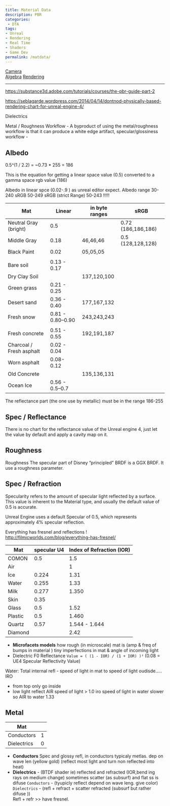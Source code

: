 ```yaml
---
title: Material Data
description: PBR
categories:
 - DTA
tags:
- Unreal
- Rendering
- Real Time
- Shaders
- Game Dev
permalink: /matdata/
---
```

[Camera](/camera/)    
[Algebra](/algebra/)
[Rendering](/rendering/)

----

https://substance3d.adobe.com/tutorials/courses/the-pbr-guide-part-2

https://seblagarde.wordpress.com/2014/04/14/dontnod-physically-based-rendering-chart-for-unreal-engine-4/

Dielectrics


Metal / Roughness Workflow - A byproduct of using the metal/roughness workflow is that it can produce a white edge artifact,
 specular/glossiness workflow -


## Albedo

0.5^(1 / 2.2) = ~0.73 * 255 = 186

This is the equation for getting a linear space value (0.5) converted to a gamma space rgb value (186)





Albedo in linear spce (0.02-.9 ) as unreal editor expect.
Albedo range
30-240 sRGB
50-249 sRGB (strict Range)
50-243 !!!!!


Mat | Linear  | in byte ranges | sRGB |
-- | -- | -- |-- |
Neutral Gray (bright) |0.5|| 0.72 (186,186,186)
Middle Gray |  0.18  |46,46,46  | 0.5 (128,128,128)
Black Paint  | 0.02  | 05,05,05|
| ||
Bare soil | 0.13 - 0.17  |
Dry Clay Soil  ||  137,120,100
Green grass | 0.21 -  0.25
Desert sand | 0.36  - 0.40 | 177,167,132
Fresh snow | 0.81 -  0.80–0.90 | 243,243,243
|||
Fresh concrete | 0.51 - 0.55 | 192,191,187
Charcoal / Fresh asphalt | 0.02 - 0.04
Worn asphalt | 0.08- 0.12
Old Concrete  ||  135,136,131
Ocean Ice | 0.56 - 0.5–0.7

The reflectance part (the one use by metallic) must be in the range 186-255  

## Spec / Reflectance
There is no chart for the reflectance value of the Unreal engine 4, just let the value by default and apply a cavity map on it.

## Roughness
Roughness
The specular part of Disney “principled” BRDF is a GGX BRDF. It use a roughness parameter.


## Spec / Refraction
Specularity refers to the amount of specular light reflected by a surface. This value is inherent to the Material type, and usually the default value of 0.5 is accurate.

Unreal Engine uses a default Specular of 0.5, which represents approximately 4% specular reflection.


Everything has fresnel and reflections !
http://filmicworlds.com/blog/everything-has-fresnel/


Mat | specular U4 | Index of Refraction (IOR) |  
-- | -- | -- |
COMON | 0.5 | 1.5
Air | | 1
Ice | 0.224 | 1.31
Water  |  0.255 | 1.33
Milk | 0.277 | 1.350
Skin | 0.35 |  
Glass | 0.5 | 1.52
Plastic | 0.5 | 1.460
Quartz | 0.57 | 1.544 - 1.644
Diamond | | 2.42

- **Microfacets models** how rough (in microscale)  mat is (amp & freq of bumps in material ) tiny imperfections in mat  & angle of incoming light
- Dielectric F0 Reflectance `Value = ( (1 - IOR) / (1 + IOR) )²` (0.08 = UE4 Specular Reflectivity Value)

Water:
Total internal refl - speed of light in mat to speed of light oudisde.....   IRO
- from top only go inside
- low light reflect
AIR speed of light > 1.0 iro
speed of light in water slower
so AIR to water 1.33


## Metal
Mat |  |
-- | -- |
Conductors | 1  
Dielectrics | 0

- **Conductors** Spec and glossy refl, in conductors typicaly metlas. dep on wave len (yellow gold) (reflect most light and turn non reflected into heat)
- **Dielectrics** - (BTDF shader ie) reflected and refracted (IOR,bend ing rays on medium change) sometimes scatter (as subsurf) and flat ss is difuse
`Conductors` - (tyupicly reflect depend on wave leng. give color)  
`Dielectrics` - (refl + refract + scatter refracted (subsurf but rather difuse ))   
Refl + refr >> have fresnel.
